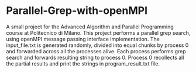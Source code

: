 # Parallel-Grep-with-openMPI
A small project for the Advanced Algorithm and Parallel Programming course at Politecnico di Milano.
This project performs a parallel grep search, using openMPI message passing interface implementation.
The input_file.txt is generated randomly, divided into equal chunks by process 0 and forwarded across all the processes alive.
Each process performs grep search and forwards resulting string to process 0. Process 0 recollects all the partial results and print the strings in program_result.txt file.
